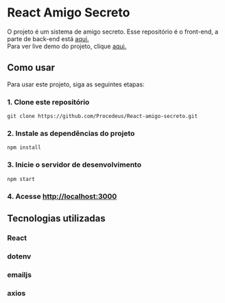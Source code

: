 # React Amigo Secreto
O projeto é um sistema de amigo secreto.
Esse repositório é o front-end, a parte de back-end está [aqui.](https://github.com/Procedeus/Api-amigo-secreto)<br>
Para ver live demo do projeto, clique [aqui.](https://react-amigo-secreto.netlify.app/login)

## Como usar
Para usar este projeto, siga as seguintes etapas:


### 1. Clone este repositório
`git clone https://github.com/Procedeus/React-amigo-secreto.git`

### 2. Instale as dependências do projeto
`npm install`

### 3. Inicie o servidor de desenvolvimento
`npm start`

### 4. Acesse [http://localhost:3000](http://localhost:3000)

## Tecnologias utilizadas
### React
### dotenv
### emailjs
### axios
